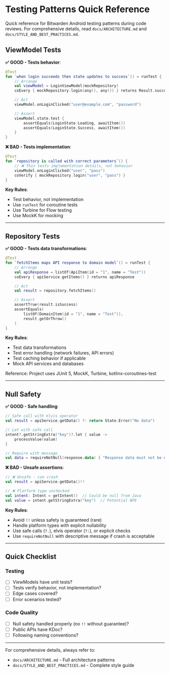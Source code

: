 # Testing Patterns Quick Reference

Quick reference for Bitwarden Android testing patterns during code reviews. For comprehensive details, read `docs/ARCHITECTURE.md` and `docs/STYLE_AND_BEST_PRACTICES.md`.

## ViewModel Tests

**✅ GOOD - Tests behavior**:
```kotlin
@Test
fun `when login succeeds then state updates to success`() = runTest {
    // Arrange
    val viewModel = LoginViewModel(mockRepository)
    coEvery { mockRepository.login(any(), any()) } returns Result.success(User())

    // Act
    viewModel.onLoginClicked("user@example.com", "password")

    // Assert
    viewModel.state.test {
        assertEquals(LoginState.Loading, awaitItem())
        assertEquals(LoginState.Success, awaitItem())
    }
}
```

**❌ BAD - Tests implementation**:
```kotlin
@Test
fun `repository is called with correct parameters`() {
    // ❌ This tests implementation details, not behavior
    viewModel.onLoginClicked("user", "pass")
    coVerify { mockRepository.login("user", "pass") }
}
```

**Key Rules**:
- Test behavior, not implementation
- Use `runTest` for coroutine tests
- Use Turbine for Flow testing
- Use MockK for mocking

---

## Repository Tests

**✅ GOOD - Tests data transformations**:
```kotlin
@Test
fun `fetchItems maps API response to domain model`() = runTest {
    // Arrange
    val apiResponse = listOf(ApiItem(id = "1", name = "Test"))
    coEvery { apiService.getItems() } returns apiResponse

    // Act
    val result = repository.fetchItems()

    // Assert
    assertTrue(result.isSuccess)
    assertEquals(
        listOf(DomainItem(id = "1", name = "Test")),
        result.getOrThrow()
    )
}
```

**Key Rules**:
- Test data transformations
- Test error handling (network failures, API errors)
- Test caching behavior if applicable
- Mock API services and databases

Reference: Project uses JUnit 5, MockK, Turbine, kotlinx-coroutines-test

---

## Null Safety

**✅ GOOD - Safe handling**:
```kotlin
// Safe call with elvis operator
val result = apiService.getData() ?: return State.Error("No data")

// Let with safe call
intent?.getStringExtra("key")?.let { value ->
    processValue(value)
}

// Require with message
val data = requireNotNull(response.data) { "Response data must not be null" }
```

**❌ BAD - Unsafe assertions**:
```kotlin
// ❌ Unsafe - can crash
val result = apiService.getData()!!

// ❌ Platform type unchecked
val intent: Intent = getIntent()  // Could be null from Java
val value = intent.getStringExtra("key")  // Potential NPE
```

**Key Rules**:
- Avoid `!!` unless safety is guaranteed (rare)
- Handle platform types with explicit nullability
- Use safe calls (`?.`), elvis operator (`?:`), or explicit checks
- Use `requireNotNull` with descriptive message if crash is acceptable

---

## Quick Checklist

### Testing
- [ ] ViewModels have unit tests?
- [ ] Tests verify behavior, not implementation?
- [ ] Edge cases covered?
- [ ] Error scenarios tested?

### Code Quality
- [ ] Null safety handled properly (no `!!` without guarantee)?
- [ ] Public APIs have KDoc?
- [ ] Following naming conventions?

---

For comprehensive details, always refer to:
- `docs/ARCHITECTURE.md` - Full architecture patterns
- `docs/STYLE_AND_BEST_PRACTICES.md` - Complete style guide
